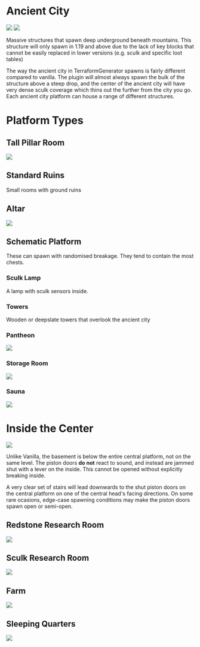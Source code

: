 # Ancient City

![](https://imgur.com/RprEYkA.png)
![](https://imgur.com/JnV0rXV.png)

Massive structures that spawn deep underground beneath mountains. This structure will only spawn in 1.19 and above due to the lack of key blocks that cannot be easily replaced in lower versions (e.g. sculk and specific loot tables) 

The way the ancient city in TerraformGenerator spawns is fairly different compared to vanilla. The plugin will almost always spawn the bulk of the structure above a steep drop, and the center of the ancient city will have very dense sculk coverage which thins out the further from the city you go. Each ancient city platform can house a range of different structures.

# Platform Types

## Tall Pillar Room
![](https://imgur.com/jfPqwW6.png)

## Standard Ruins

Small rooms with ground ruins

## Altar
![](https://imgur.com/rfHDBwu.png)

## Schematic Platform

These can spawn with randomised breakage. They tend to contain the most chests.

### Sculk Lamp
A lamp with sculk sensors inside. 

### Towers
Wooden or deepslate towers that overlook the ancient city

### Pantheon
![](https://imgur.com/MRGFcNz.png)

### Storage Room
![](https://imgur.com/6lblFVc.png)

### Sauna
![](https://imgur.com/9Yiik8s.png)

# Inside the Center

![](https://imgur.com/iFOVbjw.png)

Unlike Vanilla, the basement is below the entire central platform, not on the same level. The piston doors **do not** react to sound, and instead are jammed shut with a lever on the inside. This cannot be opened without explicitly breaking inside.

A very clear set of stairs will lead downwards to the shut piston doors on the central platform on one of the central head's facing directions. On some rare ocasions, edge-case spawning conditions may make the piston doors spawn open or semi-open.

## Redstone Research Room
![](https://imgur.com/BUMWCjy.png)

## Sculk Research Room
![](https://imgur.com/HGdb26m.png)

## Farm
![](https://imgur.com/u04PY88.png)

## Sleeping Quarters
![](https://imgur.com/gacAdck.png)
